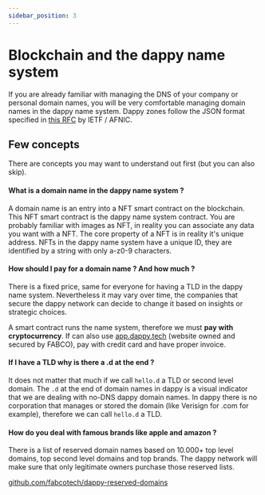 ```yaml
---
sidebar_position: 3
---
```


# Blockchain and the dappy name system

If you are already familiar with managing the DNS of your company or personal domain names, you will be very comfortable managing domain names in the dappy name system. Dappy zones follow the JSON format specified in [this RFC](https://tools.ietf.org/id/draft-bortzmeyer-dns-json-01.html) by IETF / AFNIC.

## Few concepts

There are concepts you may want to understand out first (but you can also skip).

#### What is a domain name in the dappy name system ?

A domain name is an entry into a NFT smart contract on the blockchain. This NFT smart contract is the dappy name system contract. You are probably familiar with images as NFT, in reality you can associate any data you want with a NFT. The core property of a NFT is in reality it's unique address. NFTs in the dappy name system have a unique ID, they are identified by a string with only a-z0-9 characters.

#### How should I pay for a domain name ? And how much ?

There is a fixed price, same for everyone for having a TLD in the dappy name system. Nevertheless it may vary over time, the companies that secure the dappy network can decide to change it based on insights or strategic choices.

A smart contract runs the name system, therefore we must **pay with cryptocurrency**. If can also use [app.dappy.tech](https://app.dappy.tech) (website owned and secured by FABCO), pay with credit card and have proper invoice.

#### If I have a TLD why is there a .d at the end ?

It does not matter that much if we call `hello.d` a TLD or second level domain. The `.d` at the end of domain names in dappy is a visual indicator that we are dealing with no-DNS dappy domain names. In dappy there is no corporation that manages or stored the domain (like Verisign for .com for example), therefore we can call `hello.d` a TLD.

#### How do you deal with famous brands like apple and amazon ?

There is a list of reserved domain names based on 10.000+ top level domains, top second level domains and top brands. The dappy network will make sure that only legitimate owners purchase those reserved lists.

[github.com/fabcotech/dappy-reserved-domains](https://github.com/fabcotech/dappy-reserved-domains)
